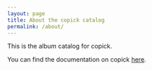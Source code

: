 ```yaml
---
layout: page
title: About the copick catalog
permalink: /about/
---
```


This is the album catalog for copick. 


You can find the documentation on copick [here](https://copick.github.io/copick/).
